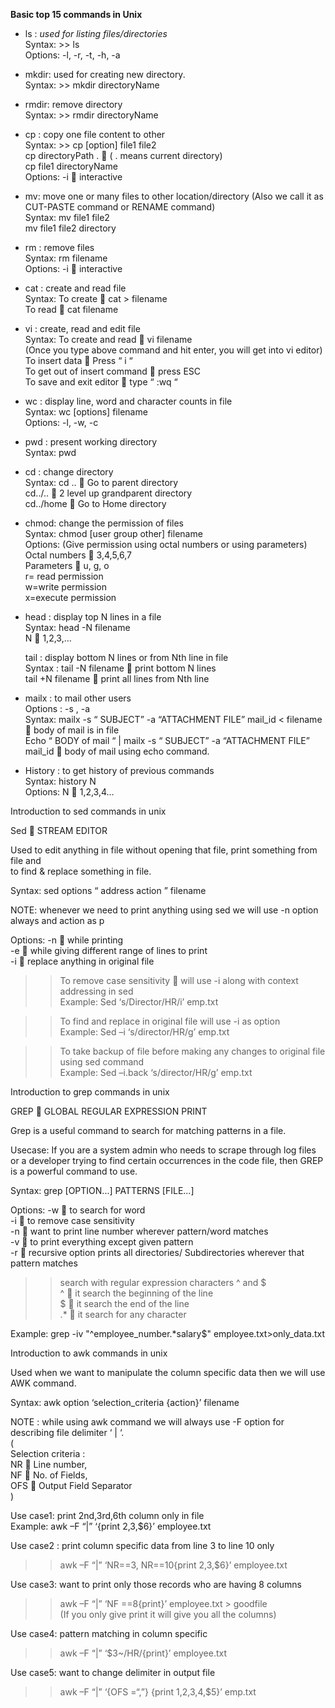 **Basic top 15 commands in Unix**

- ls : _used for listing files/directories_ <br>
Syntax: >> ls <br> 
Options:  -l, -r, -t, -h, -a <br>

-	mkdir: used for creating new directory. <br>
Syntax: >> mkdir directoryName <br>

-	rmdir: remove directory <br>
Syntax: >> rmdir directoryName <br>

-	cp : copy one file content to other <br>
Syntax: >> cp [option] file1 file2 <br>
	cp directoryPath .     ( .  means current directory) <br>
	cp file1 directoryName <br>
Options: -i  interactive <br>


-	mv: move one or many files to other location/directory (Also we call it as CUT-PASTE command or RENAME command) <br>
Syntax: mv file1  file2  <br>
	mv file1 file2  directory <br>

-	rm : remove files <br>
Syntax: rm filename <br>
Options:  -i  interactive <br>

-	cat : create and read file <br>
Syntax: To create  cat > filename <br>
	To read  cat filename <br>

-	vi : create, read and edit file <br>
Syntax: To create and read  vi filename <br>
	(Once you type above command and hit enter, you will get into vi editor) <br>
	To insert data  Press “ i “ <br>
	To get out of insert command  press ESC <br>
	To save and exit editor  type “ :wq “ <br>

-	wc : display line, word and character counts in file <br>
Syntax: wc [options] filename <br>
Options: -l, -w, -c <br>

-	pwd : present working directory <br>
Syntax: pwd <br>

-	cd : change directory <br>
Syntax: cd ..   Go to parent directory <br>
	cd../..  2 level up grandparent directory <br>
	cd../home  Go to Home directory <br>

-	chmod: change the permission of files <br>
Syntax: chmod [user group other] filename <br>
Options: (Give permission using octal numbers or using parameters) <br>
	Octal numbers  3,4,5,6,7 <br>
	Parameters  u, g, o <br>
	r= read permission <br>
w=write permission <br>
x=execute permission <br>

-	head : display top N lines in a file <br>
Syntax: head -N filename <br>
	N  1,2,3,… <br>
	
	tail : display bottom N lines or from Nth line in file <br>
	Syntax : tail -N filename  print bottom N lines <br>
		  tail +N filename  print all lines from Nth line <br>

-	mailx : to mail other users <br>
Options : -s , -a <br>
Syntax: mailx -s “ SUBJECT” -a “ATTACHMENT FILE”  mail_id < filename    body of mail is in file  <br>
	Echo “ BODY of mail “ | mailx -s “ SUBJECT” -a “ATTACHMENT FILE”  mail_id  body of mail using echo command. <br>

-	History : to get history of previous commands <br>
Syntax: history N <br>
Options: N  1,2,3,4… <br>




Introduction to sed commands in unix <br>

Sed  STREAM EDITOR <br>

Used to edit anything in file without opening that file, print something from file and <br>
to find & replace something in file. <br>


Syntax: sed options “ address action ” filename <br>


NOTE: whenever we need to print anything using sed we will use -n option always and action as p <br>


Options: -n  while printing <br>
	  -e  while giving different range of lines to print <br>
	  -i  replace anything in original file <br>


>> To remove case sensitivity  will use -i along with context addressing in sed <br>
Example:  Sed ‘s/Director/HR/i’ emp.txt <br>


>> To find and replace in original file will use -i as option <br>
Example: Sed –i ‘s/director/HR/g’ emp.txt <br>


>> To take backup of file before making any changes to original file using sed command <br>
Example: Sed –i.back ‘s/director/HR/g’ emp.txt <br>











Introduction to grep commands in unix <br>

GREP  GLOBAL REGULAR EXPRESSION PRINT <br>

Grep is a useful command to search for matching patterns in a file. <br>

Usecase: If you are a system admin who needs to scrape through log files or a developer trying to find certain occurrences in the code file, then GREP is a powerful command to use. <br>

Syntax:  grep [OPTION...] PATTERNS [FILE...] <br>


Options: -w  to search for word <br>
	   -i  to remove case sensitivity <br>
	   -n  want to print line number wherever pattern/word matches <br>
	   -v  to print everything except given pattern <br>
	   -r  recursive option prints all directories/ Subdirectories wherever that pattern matches <br>


>> search with regular expression characters ^ and $ <br>
^  it search the beginning of the line <br>
$  it search the end of the line <br>
.*  it search for any character <br>

Example: grep -iv "^employee_number.*salary$" employee.txt>only_data.txt <br>
             			




Introduction to awk commands in unix <br>

Used when we want to manipulate the column specific data then we will use AWK command. <br>

Syntax:  awk option ‘selection_criteria {action}’  filename <br>

NOTE : while using awk command we will always use -F option for describing file delimiter ‘ | ‘. <br>
( <br>
Selection criteria : <br>
NR  Line number,  <br>
NF  No. of Fields, <br>
OFS  Output Field Separator <br>
) <br>

Use case1: print 2nd,3rd,6th column only in file <br>
Example: awk –F “|”  ‘{print $2,$3,$6}’ employee.txt  <br>

Use case2 : print column specific data from line 3 to line 10 only  <br>
>>   awk –F “|”  ‘NR==3, NR==10{print $2,$3,$6}’ employee.txt <br>

Use case3: want to print only those records who are having 8 columns <br>
>> awk –F “|” ‘NF ==8{print}’ employee.txt > goodfile <br>
(If you only give print it will give you all the columns) <br>

Use case4: pattern matching in column specific <br>
>>  awk –F “|” ‘$3~/HR/{print}’ employee.txt <br>

Use case5: want to change delimiter in output file <br>
>> awk –F “|” ‘{OFS =“,”} {print $1,$2,$3,$4,$5}’  emp.txt <br>







